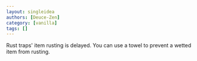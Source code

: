 ```yaml
---
layout: singleidea
authors: [Deuce-Zen]
category: [vanilla]
tags: []
---
```

Rust traps' item rusting is delayed. You can use a towel to prevent a wetted item from rusting.
